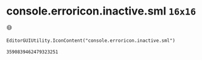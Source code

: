 # console.erroricon.inactive.sml `16x16`
<img src="/img/console.erroricon.inactive.sml.png" width=16 height=16>

``` CSharp
EditorGUIUtility.IconContent("console.erroricon.inactive.sml")
```
```
3590839462479323251
```
